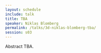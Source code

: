```yaml
---
layout: schedule
include: talk
title: TBA
speaker: Niklas Blomberg
permalink: /talks/3d-niklas-blomberg-tba/
session: s03
---
```


Abstract TBA.
